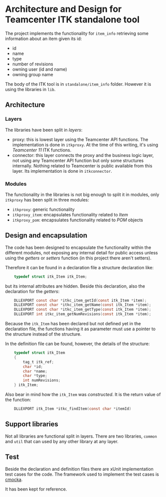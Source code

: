 # Architecture and Design for Teamcenter ITK standalone tool

The project implements the functionality for `item_info` retrieving
some information about an item given its id:

* id
* name
* type
* number of revisions
* owning user (id and name)
* owning group name

The body of the ITK tool is in `standalone/item_info` folder. However it
is using the libraries in `lib`.

## Architecture

### Layers

The libraries have been split in *layers*:

* proxy: this is lowest layer using the Teamcenter API functions. The implementation
is done in `itkproxy`. At the time of this writing, it's using *Teamcenter 11* ITK
functions.
* connector: this layer connects the proxy and the business logic layer, not using
any Teamcenter API function but only some structures internally. Nothing related
to Teamcenter is public available from this layer. Its implementation is done in
`itkconnector`.

### Modules

The functionality in the libraries is not big enough to split it in modules, only
`itkproxy` has been split in three modules:

* `itkproxy`: generic functionality
* `itkproxy_item`: encapsulates functionality related to *Item*
* `itkproxy_pom`: encapsulates functionality related to *POM* objects

## Design and encapsulation
The code has been designed to encapsulate the functionality within the different modules,
not exposing any internal detail for public access unless using the *getters* or *setters*
function (in this project there aren't setters).

Therefore it can be found in a declaration file a structure declaration like:

```c
    typedef struct itk_Item itk_Item;
```

but its internal attributes are hidden. Beside this declaration, also the
declaration for the *getters*:

```c
    DLLEXPORT const char *itkc_item_getId(const itk_Item *item);
    DLLEXPORT const char *itkc_item_getName(const itk_Item *item);
    DLLEXPORT const char *itkc_item_getType(const itk_Item *item);
    DLLEXPORT int itkc_item_getNumRevisions(const itk_Item *item);
```

Because the `itk_Item` has been declared but not defined yet in the declaration file,
the functions having it as parameter must use a pointer to the structure instead of
the structure.

In the definition file can be found, however, the details of the structure:

```c
    typedef struct itk_Item
    {
        tag_t itk_ref;
        char *id;
        char *name;
        char *type;
        int numRevisions;
    } itk_Item;
```

Also bear in mind how the `itk_Item` was *constructed*. It is the return value of
the function:

```c
    DLLEXPORT itk_Item *itkc_findItem(const char *itemId)
```

## Support libraries

Not all libraries are functional split in layers. There are two libraries, `common`
and `util` that can used by any other library at any layer.

## Test
Beside the declaration and definition files there are xUnit implementation test
cases for the code. The framework used to implement the test cases is
[cmocka](https://cmocka.org).

It has been kept for reference.
